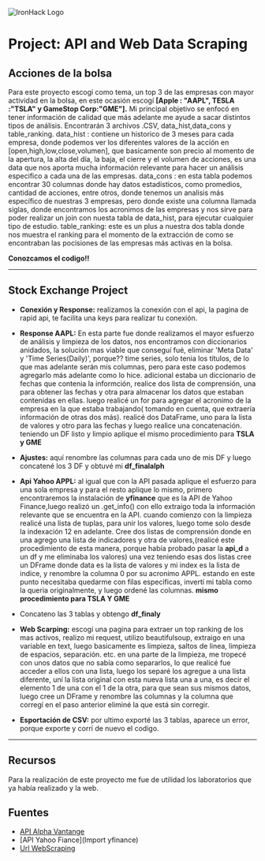 
![IronHack Logo](https://s3-eu-west-1.amazonaws.com/ih-materials/uploads/upload_d5c5793015fec3be28a63c4fa3dd4d55.png)

# Project: API and Web Data Scraping

## Acciones de la bolsa

Para este proyecto escogí como tema, un top 3 de las empresas con mayor actividad en la bolsa, en este ocasión escogí **[Apple : "AAPL", TESLA :"TSLA" y GameStop Corp:"GME"].** Mi principal objetivo se enfocó en tener información de calidad que más adelante me ayude a sacar distintos tipos de análisis. Encontrarán 3 archivos .CSV, data_hist,data_cons y table_ranking.
data_hist : contiene un historico de 3 meses para cada empresa, donde podemos ver los diferentes valores de la acción en [open,high,low,close,volumen], que basicamente son precio al momento de la apertura, la alta del día, la baja, el cierre y el volumen de acciones, es una data que nos aporta mucha información relevante para hacer un análisis especifico a cada una de las empresas.
data_cons : en esta tabla podemos encontrar 30 columnas donde hay datos estadísticos, como promedios, cantidad de acciones, entre otros, donde tenemos un analisis más específico de nuestras 3 empresas, pero donde existe una columna llamada siglas, donde encontramos los acronimos de las empresas y nos sirve para poder realizar un join con nuesta tabla de data_hist, para ejecutar cualquier tipo de estudio.
table_ranking: este es un plus a nuestra dos tabla donde nos muestra el ranking para el momento de la extracción de como se encontraban las pocisiones de las empresas más activas en la bolsa.



**Conozcamos el codigo!!**

---


## Stock Exchange Project


* **Conexión y Response:** realizamos la conexión con el api, la pagina de rapid api, te facilita una keys para realizar tu conexión.

* **Response AAPL:** En esta parte fue donde realizamos el mayor esfuerzo de análisis y limpieza de los datos, nos encontramos con diccionarios anidados, la solución mas viable que conseguí fué, eliminar 'Meta Data' y 'Time Series(Daily)', porque?? time series, solo tenia los títulos, de lo que mas adelante serán mis columnas, pero para este caso podemos agregarlo más adelante como lo hice.
adicional estaba un diccionario de fechas que contenia la informción, realice dos lista de comprensión, una para obtener las fechas y otra para almacenar los datos que estaban contenidas en ellas.
luego realicé un for para agregar el acronimo de la empresa en la que estaba trabajando( tomando en cuenta, que extraería información de otras dos más).
realicé dos DataFrame, uno para la lista de valores y otro para las fechas y luego realice una concatenación.
teniendo un DF listo y limpio aplique el mismo procedimiento para **TSLA y GME**

* **Ajustes:** aquí renombre las columnas para cada uno de mis DF y luego concatené los 3 DF y obtuvé mi **df_finalalph**

* **Api Yahoo APPL:** al igual que con la API pasada aplique el esfuerzo para una sola empresa y para el resto aplique lo mismo, primero encontraremos la instalación de **yfinance** que es la API de Yahoo Finance,luego realizó un .get_info() con ello extraigo toda la información relevante que se encuentra en la API.
cuando comienzo con la limpieza realicé una lista de tuplas, para unir los valores, luego tome solo desde la indexación 12 en adelante. Cree dos listas de comprensión donde en una agrego una lista de indicadores y otra de valores,(realicé este procedimiento de esta manera, porque había probado pasar la **api_d** a un df y me eliminaba los valores) una vez teniendo esas dos listas cree un DFrame donde data es la lista de valores y mi index es la lista de indice, y renombre la columna 0 por su acronimo APPL.
estando en este punto necesitaba quedarme con filas especificas, invertí mi tabla como la queria originalmente, y luego ordené las columnas.
**mismo procedimiento para TSLA Y GME**
* Concateno las 3 tablas y obtengo **df_finaly**

* **Web Scarping:** escogí una pagina para extraer un top ranking de los mas activos, realizo mi request, utilizo beautifulsoup, extraigo en una variable en text, luego basicamente es limpieza, saltos de linea, limpieza de espacios, separación. etc.
en una parte de la limpieza, me tropecé con unos datos que no sabía como separarlos, lo que realicé fue acceder a ellos con una lista, luego los separé  los agregue a una lista diferente, uní la lista original con esta nueva lista una a una, es decir el elemento 1 de una con el 1 de la otra, para que sean sus mismos datos, luego cree un DFrame y renombre las columnas y la columna que corregí en el paso anterior eliminé la que está sin corregir.

* **Esportación de CSV:** por ultimo exporté las 3 tablas, aparece un error, porque exporte y corrí de nuevo el codigo.

---

## Recursos

Para la realización de este proyecto me fue de utilidad los laboratorios que ya había realizado y la web.

## Fuentes

* [API Alpha Vantange](https://alpha-vantage.p.rapidapi.com/query)
* [API Yahoo Fiance](Import yfinance)
* [Url WebScraping](https://www.marketwatch.com/tools/screener/premarket)